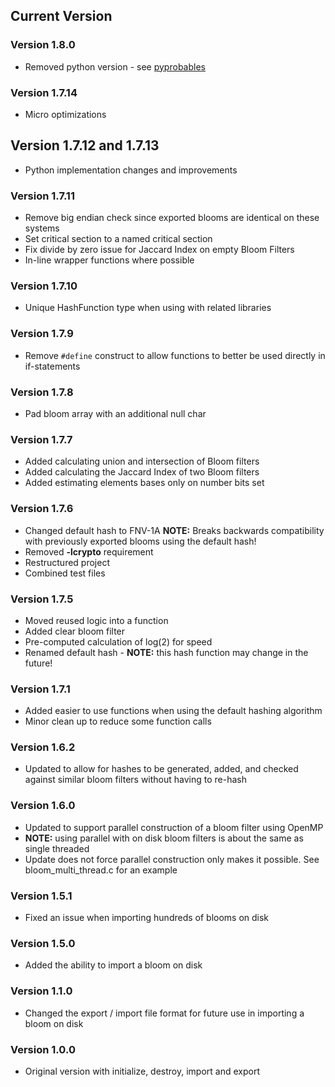 ## Current Version

### Version 1.8.0
* Removed python version - see [pyprobables](https://github.com/barrust/pyprobables)

### Version 1.7.14
* Micro optimizations

## Version 1.7.12 and 1.7.13
* Python implementation changes and improvements

### Version 1.7.11
* Remove big endian check since exported blooms are identical on these systems
* Set critical section to a named critical section
* Fix divide by zero issue for Jaccard Index on empty Bloom Filters
* In-line wrapper functions where possible

### Version 1.7.10
* Unique HashFunction type when using with related libraries

### Version 1.7.9
* Remove `#define` construct to allow functions to better be used directly in
if-statements

### Version 1.7.8
* Pad bloom array with an additional null char

### Version 1.7.7
* Added calculating union and intersection of Bloom filters
* Added calculating the Jaccard Index of two Bloom filters
* Added estimating elements bases only on number bits set

### Version 1.7.6
* Changed default hash to FNV-1A **NOTE:** Breaks backwards compatibility with
previously exported blooms using the default hash!
* Removed **-lcrypto** requirement
* Restructured project
* Combined test files

### Version 1.7.5
* Moved reused logic into a function
* Added clear bloom filter
* Pre-computed calculation of log(2) for speed
* Renamed default hash - **NOTE:** this hash function may change in the future!

### Version 1.7.1
* Added easier to use functions when using the default hashing algorithm
* Minor clean up to reduce some function calls

### Version 1.6.2
* Updated to allow for hashes to be generated, added, and checked against
similar bloom filters without having to re-hash

### Version 1.6.0
* Updated to support parallel construction of a bloom filter using OpenMP
* **NOTE:** using parallel with on disk bloom filters is about the same as
single threaded
* Update does not force parallel construction only makes it possible. See
bloom_multi_thread.c for an example

### Version 1.5.1
* Fixed an issue when importing hundreds of blooms on disk

### Version 1.5.0
* Added the ability to import a bloom on disk

### Version 1.1.0
* Changed the export / import file format for future use in importing a bloom
on disk

### Version 1.0.0
* Original version with initialize, destroy, import and export
